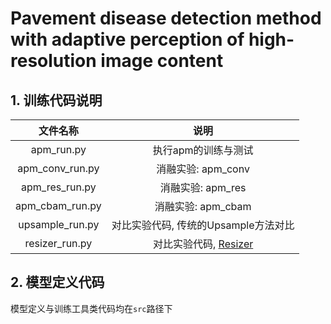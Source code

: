 <!--
 * @Author       : LiAo
 * @Date         : 2022-07-06 15:17:42
 * @LastEditTime : 2022-07-11 00:51:08
 * @LastAuthor   : LiAo
 * @Description  : Please add file description
-->
# Pavement disease detection method with adaptive perception of high-resolution image content

## 1. 训练代码说明

|    文件名称     |                                                                              说明                                                                              |
| :-------------: | :------------------------------------------------------------------------------------------------------------------------------------------------------------: |
|   apm_run.py    |                                                                      执行apm的训练与测试                                                                       |
| apm_conv_run.py |                                                                       消融实验: apm_conv                                                                       |
| apm_res_run.py  |                                                                       消融实验: apm_res                                                                        |
| apm_cbam_run.py |                                                                       消融实验: apm_cbam                                                                       |
| upsample_run.py |                                                              对比实验代码, 传统的Upsample方法对比                                                              |
| resizer_run.py  | 对比实验代码,   [Resizer](https://openaccess.thecvf.com/content/ICCV2021/html/Talebi_Learning_To_Resize_Images_for_Computer_Vision_Tasks_ICCV_2021_paper.html) |


## 2. 模型定义代码

模型定义与训练工具类代码均在`src`路径下
